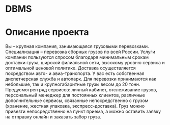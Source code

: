 # DBMS

# Описание проекта
Вы – крупная компания, занимающаяся грузовыми перевозками. Специализация – перевозка сборных грузов по всей России. Услуги компании пользуются спросом благодаря минимальным срокам доставки груза, широкой филиальной сети, высокому уровню сервиса и оптимальной ценовой политике. Доставка осуществляется посредством авто- и авиа-транспорта. У вас есть собственная диспетчерская служба и автопарк. Для перевозки принимаются как небольшие, так и крупногабаритные грузы весом до 20 тонн. Предусмотрен ряд сервисов: личный кабинет, отслеживание грузов, персональный менеджер для постоянных клиентов, различные дополнительные сервисы, связанные непосредственно с грузом (хранение, жесткая упаковка, экспресс-доставка). Груз можно привезти непосредственно на пункт приема, а можно оставить заявку на отправку онлайн и заказать забор груза.
